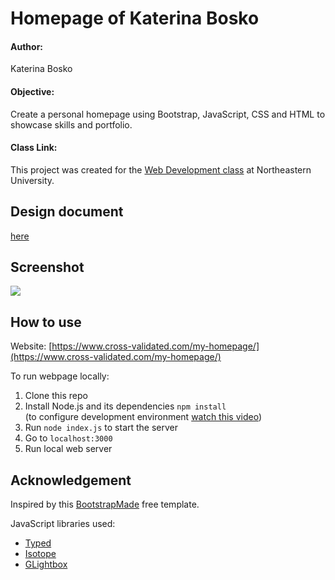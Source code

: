 # Homepage of Katerina Bosko

#### Author:

Katerina Bosko

#### Objective:

Create a personal homepage using Bootstrap, JavaScript, CSS and HTML to showcase skills and portfolio.

#### Class Link:

This project was created for the [Web Development class](https://johnguerra.co/classes/webDevelopment_fall_2022/) at Northeastern University.

## Design document

[here](assets/docs/design-document.pdf)

## Screenshot

![](assets/images/portfolio/gif/kb-personal-website.gif)

## How to use

Website:
[https://www.cross-validated.com/my-homepage/](https://www.cross-validated.com/my-homepage/)

To run webpage locally:

1. Clone this repo
2. Install Node.js and its dependencies `npm install`
   <br> (to configure development environment [watch this video](https://www.youtube.com/watch?v=Q5bbPEAOwYs))
3. Run `node index.js` to start the server
4. Go to `localhost:3000`
5. Run local web server

## Acknowledgement

Inspired by this [BootstrapMade](https://bootstrapmade.com/demo/MyResume/) free template.

JavaScript libraries used:

- [Typed](https://github.com/mattboldt/typed.js/)
- [Isotope](https://isotope.metafizzy.co/)
- [GLightbox](https://github.com/biati-digital/glightbox)
